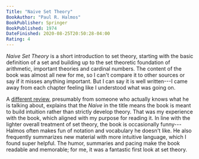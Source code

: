 ```yaml
---
Title: "Naive Set Theory"
BookAuthor: "Paul R. Halmos"
BookPublisher: Springer
BookPublished: 1974
DateFinished: 2020-08-25T20:50:28-04:00
Rating: 4
---
```


*Naive Set Theory* is a short introduction to set theory, starting with the basic definition of a set and building up to the set theoretic foundation of arithmetic, important theories and cardinal numbers.
The content of the book was almost all new for me, so I can't compare it to other sources or say if it misses anything important.
But I can say it is well written---I came away from each chapter feeling like I understood what was going on.

A [different review](https://www.maa.org/press/maa-reviews/na-ve-set-theory), presumably from someone who actually knows what he is talking about, explains that the *Naive* in the title means the book is meant to build intuition rather than strictly develop theory.
That was my experience with the book, which aligned with my purpose for reading it.
In line with the lighter overall treatment of set theory, the book is occasionally funny---Halmos often makes fun of notation and vocabulary he doesn't like.
He also frequently summarizes new material with more intuitive language, which I found super helpful.
The humor, summaries and pacing make the book readable and memorable; for me, it was a fantastic first look at set theory.
